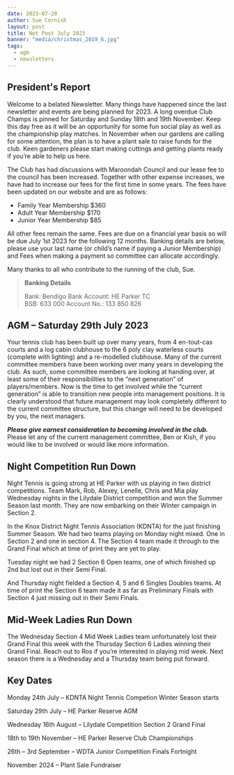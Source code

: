 ```yaml
---
date: 2023-07-20
author: Sue Cornish
layout: post
title: Net Post July 2023
banner: "media/christmas_2019_6.jpg"
tags:
  - agm
  - newsletters
---
```


## President's Report

Welcome to a belated Newsletter. Many things have happened since the last newsletter and events are being planned for 2023. A long overdue Club Champs is pinned for Saturday and Sunday 18th and 19th November. Keep this day free as it will be an opportunity for some fun social play as well as the championship play matches. In
November when our gardens are calling for some attention, the plan is to have a plant sale to raise funds for the club. Keen gardeners please start making cuttings and getting plants ready if you’re able to help us here.

The Club has had discussions with Maroondah Council and our lease fee to the council has been increased. Together with other expense increases, we have had to increase our fees for the first time in some years. The fees have been updated on our website and are as follows:

* Family Year Membership $360
* Adult Year Membership $170
* Junior Year Membership $85

All other fees remain the same. Fees are due on a financial year basis so will be due July 1st 2023 for the following 12 months. Banking details are below, please use your last name (or child’s name if paying a Junior Membership) and Fees when making a payment so committee can allocate accordingly.

Many thanks to all who contribute to the running of the club, Sue.

> **Banking Details**
>
> Bank: Bendigo Bank Account: HE Parker TC<br>
> BSB: 633 000 Account No.: 133 850 826


## AGM – Saturday 29th July 2023

Your tennis club has been built up over many years, from 4 en-tout-cas courts and a log cabin clubhouse to the 6 poly clay waterless courts (complete with lighting) and a re-modelled clubhouse. Many of the current committee members have been working over many years in developing the club. As such, some committee members are looking at handing over, at least some of their responsibilities to the “next generation” of players/members. Now is the time to get involved while the “current generation” is able to transition new people into management positions. It is clearly understood that future management may look completely different to the current committee structure, but this change will need to be developed by you, the next managers.

***Please give earnest consideration to becoming involved in the club.*** Please let any of the current management committee, Ben or Kish, if you would like to be involved or would like more information.

## Night Competition Run Down

Night Tennis is going strong at HE Parker with us playing in two district competitions. Team Mark, Rob, Alexey, Lenelle, Chris and Mia play Wednesday nights in the Lilydale District competition and won the Summer Season last month. They are now embarking on their Winter campaign in Section 2.

In the Knox District Night Tennis Association (KDNTA) for the just finishing Summer Season. We had two teams playing on Monday night mixed. One in Section 2 and one in section 4. The Section 4 team made it through to the Grand Final which at time of print they are yet to play.

Tuesday night we had 2 Section 6 Open teams, one of which finished up 2nd but lost out in their Semi Final.

And Thursday night fielded a Section 4, 5 and 6 Singles Doubles teams. At time of print the Section 6 team made it as far as Preliminary Finals with Section 4 just missing out in their Semi Finals.

## Mid-Week Ladies Run Down

The Wednesday Section 4 Mid Week Ladies team unfortunately lost their Grand Final this week with the Thursday Section 6 Ladies winning their Grand Final. Reach out to Ros if you’re interested in playing mid week. Next season there is a Wednesday and a Thursday team being put forward.

## Key Dates

Monday 24th July – KDNTA Night Tennis Competion Winter Season starts

Saturday 29th July – HE Parker Reserve AGM

Wednesday 16th August – Lilydale Competition Section 2 Grand Final

18th to 19th November – HE Parker Reserve Club Championships

26th – 3rd September – WDTA Junior Competition Finals Fortnight

November 2024 – Plant Sale Fundraiser
